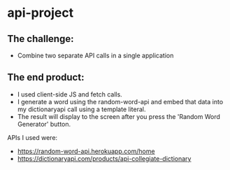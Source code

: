# api-project

## The challenge: 
* Combine two separate API calls in a single application 

## The end product: 
* I used client-side JS and fetch calls. 
* I generate a word using the random-word-api and embed that data into my dictionaryapi call using a template literal. 
* The result will display to the screen after you press the 'Random Word Generator' button. 

APIs I used were: <br>
* https://random-word-api.herokuapp.com/home <br>
* https://dictionaryapi.com/products/api-collegiate-dictionary
